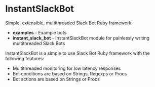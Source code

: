 # InstantSlackBot
Simple, extensible, multithreaded Slack Bot Ruby framework

- **examples** - Example bots
- **instant_slack_bot** - InstantSlackBot module for painlessly writing multithreaded Slack Bots

InstantSlackBot is a simple to use Slack Bot Ruby framework with the following features:
- Multithreaded monitoring for low latency responses
- Bot conditions are based on Strings, Regexps or Procs
- Bot actions are based on Strings or Procs

